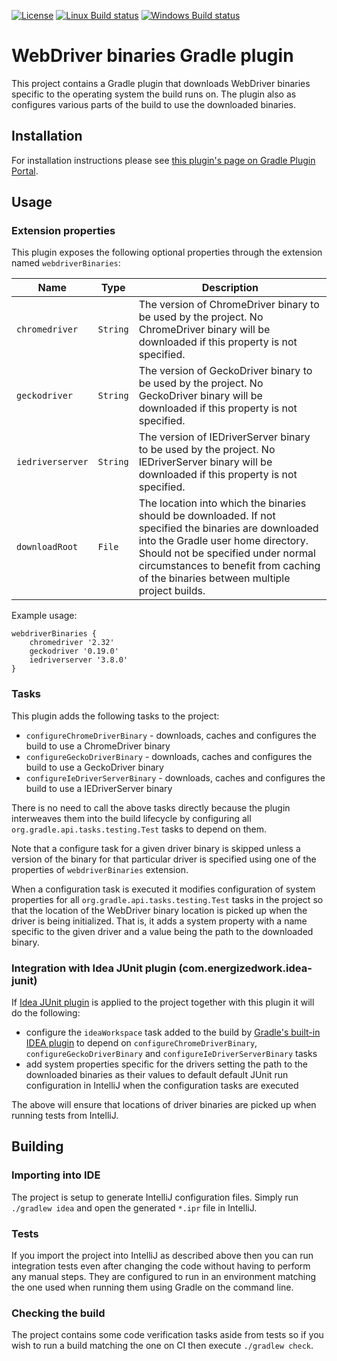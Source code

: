 [![License](https://img.shields.io/badge/license-ASL2-blue.svg)](https://www.apache.org/licenses/LICENSE-2.0)
[![Linux Build status](https://circleci.com/gh/energizedwork/webdriver-binaries-gradle-plugin.svg?style=shield&circle-token=a992594ce0896410bbf5533eff72746f983f0ae2)](https://circleci.com/gh/energizedwork/webdriver-binaries-gradle-plugin)
[![Windows Build status](https://ci.appveyor.com/api/projects/status/xg10l6d6x0fant1c?svg=true)](https://ci.appveyor.com/project/erdi/webdriver-binaries-gradle-plugin)
# WebDriver binaries Gradle plugin

This project contains a Gradle plugin that downloads WebDriver binaries specific to the operating system the build runs on.
The plugin also as configures various parts of the build to use the downloaded binaries.

## Installation

For installation instructions please see [this plugin's page on Gradle Plugin Portal](https://plugins.gradle.org/plugin/com.energizedwork.webdriver-binaries).

## Usage

### Extension properties

This plugin exposes the following optional properties through the extension named `webdriverBinaries`:

| Name | Type | Description |
| --- | --- | --- |
| `chromedriver` | `String` | The version of ChromeDriver binary to be used by the project. No ChromeDriver binary will be downloaded if this property is not specified. |
| `geckodriver` | `String` | The version of GeckoDriver binary to be used by the project. No GeckoDriver binary will be downloaded if this property is not specified. |
| `iedriverserver` | `String` | The version of IEDriverServer binary to be used by the project. No IEDriverServer binary will be downloaded if this property is not specified. |
| `downloadRoot` |`File`| The location into which the binaries should be downloaded. If not specified the binaries are downloaded into the Gradle user home directory. Should not be specified under normal circumstances to benefit from caching of the binaries between multiple project builds. |

Example usage:

    webdriverBinaries {
        chromedriver '2.32'
        geckodriver '0.19.0'
        iedriverserver '3.8.0'
    }

### Tasks

This plugin adds the following tasks to the project:
 * `configureChromeDriverBinary` - downloads, caches and configures the build to use a ChromeDriver binary
 * `configureGeckoDriverBinary` - downloads, caches and configures the build to use a GeckoDriver binary
 * `configureIeDriverServerBinary` - downloads, caches and configures the build to use a IEDriverServer binary

There is no need to call the above tasks directly because the plugin interweaves them into the build lifecycle by configuring all `org.gradle.api.tasks.testing.Test` tasks to depend on them.

Note that a configure task for a given driver binary is skipped unless a version of the binary for that particular driver is specified using one of the properties of `webdriverBinaries` extension.

When a configuration task is executed it modifies configuration of system properties for all `org.gradle.api.tasks.testing.Test` tasks in the project so that the location of the WebDriver binary location is picked up when the driver is being initialized.
That is, it adds a system property with a name specific to the given driver and a value being the path to the downloaded binary. 

### Integration with Idea JUnit plugin (com.energizedwork.idea-junit)

If [Idea JUnit plugin](https://github.com/energizedwork/idea-gradle-plugins#idea-junit-plugin) is applied to the project together with this plugin it will do the following:
* configure the `ideaWorkspace` task added to the build by [Gradle's built-in IDEA plugin](https://docs.gradle.org/current/userguide/idea_plugin.html) to depend on `configureChromeDriverBinary`, `configureGeckoDriverBinary` and `configureIeDriverServerBinary` tasks
* add system properties specific for the drivers setting the path to the downloaded binaries as their values to default default JUnit run configuration in IntelliJ when the configuration tasks are executed

The above will ensure that locations of driver binaries are picked up when running tests from IntelliJ.   

## Building

### Importing into IDE

The project is setup to generate IntelliJ configuration files.
Simply run `./gradlew idea` and open the generated `*.ipr` file in IntelliJ.

### Tests

If you import the project into IntelliJ as described above then you can run integration tests even after changing the code without having to perform any manual steps.
They are configured to run in an environment matching the one used when running them using Gradle on the command line.

### Checking the build

The project contains some code verification tasks aside from tests so if you wish to run a build matching the one on CI then execute `./gradlew check`.
